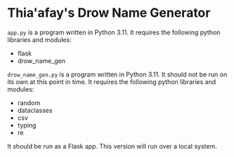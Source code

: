 # Thia'afay's Drow Name Generator

```app.py``` is a program written in Python 3.11. It requires the following python libraries and modules:
- flask
- drow_name_gen

```drow_name_gen.py``` is a program written in Python 3.11. It should not be run on its own at this point in time. It requires the following python libraries and modules:
- random
- dataclasses
- csv
- typing
- re

It should be run as a Flask app. This version will run over a local system.
